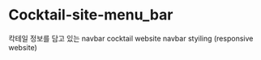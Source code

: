 # Cocktail-site-menu_bar
칵테일 정보를 담고 있는 navbar
cocktail website navbar styiling (responsive website)
